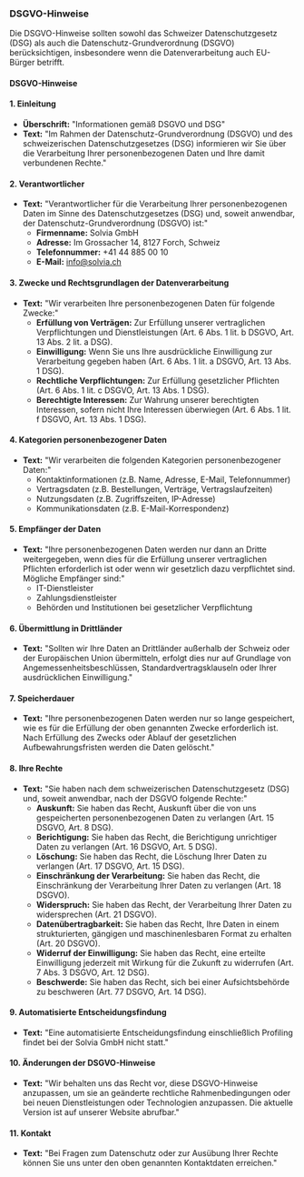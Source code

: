 ### DSGVO-Hinweise 

Die DSGVO-Hinweise sollten sowohl das Schweizer Datenschutzgesetz (DSG) als auch die Datenschutz-Grundverordnung (DSGVO) berücksichtigen, insbesondere wenn die Datenverarbeitung auch EU-Bürger betrifft.

#### **DSGVO-Hinweise**

#### **1. Einleitung**
- **Überschrift:** "Informationen gemäß DSGVO und DSG"
- **Text:** "Im Rahmen der Datenschutz-Grundverordnung (DSGVO) und des schweizerischen Datenschutzgesetzes (DSG) informieren wir Sie über die Verarbeitung Ihrer personenbezogenen Daten und Ihre damit verbundenen Rechte."

#### **2. Verantwortlicher**
- **Text:** "Verantwortlicher für die Verarbeitung Ihrer personenbezogenen Daten im Sinne des Datenschutzgesetzes (DSG) und, soweit anwendbar, der Datenschutz-Grundverordnung (DSGVO) ist:"
  - **Firmenname:** Solvia GmbH
  - **Adresse:** Im Grossacher 14, 8127 Forch, Schweiz
  - **Telefonnummer:** +41 44 885 00 10
  - **E-Mail:** info@solvia.ch

#### **3. Zwecke und Rechtsgrundlagen der Datenverarbeitung**
- **Text:** "Wir verarbeiten Ihre personenbezogenen Daten für folgende Zwecke:"
  - **Erfüllung von Verträgen:** Zur Erfüllung unserer vertraglichen Verpflichtungen und Dienstleistungen (Art. 6 Abs. 1 lit. b DSGVO, Art. 13 Abs. 2 lit. a DSG).
  - **Einwilligung:** Wenn Sie uns Ihre ausdrückliche Einwilligung zur Verarbeitung gegeben haben (Art. 6 Abs. 1 lit. a DSGVO, Art. 13 Abs. 1 DSG).
  - **Rechtliche Verpflichtungen:** Zur Erfüllung gesetzlicher Pflichten (Art. 6 Abs. 1 lit. c DSGVO, Art. 13 Abs. 1 DSG).
  - **Berechtigte Interessen:** Zur Wahrung unserer berechtigten Interessen, sofern nicht Ihre Interessen überwiegen (Art. 6 Abs. 1 lit. f DSGVO, Art. 13 Abs. 1 DSG).

#### **4. Kategorien personenbezogener Daten**
- **Text:** "Wir verarbeiten die folgenden Kategorien personenbezogener Daten:"
  - Kontaktinformationen (z.B. Name, Adresse, E-Mail, Telefonnummer)
  - Vertragsdaten (z.B. Bestellungen, Verträge, Vertragslaufzeiten)
  - Nutzungsdaten (z.B. Zugriffszeiten, IP-Adresse)
  - Kommunikationsdaten (z.B. E-Mail-Korrespondenz)

#### **5. Empfänger der Daten**
- **Text:** "Ihre personenbezogenen Daten werden nur dann an Dritte weitergegeben, wenn dies für die Erfüllung unserer vertraglichen Pflichten erforderlich ist oder wenn wir gesetzlich dazu verpflichtet sind. Mögliche Empfänger sind:"
  - IT-Dienstleister
  - Zahlungsdienstleister
  - Behörden und Institutionen bei gesetzlicher Verpflichtung

#### **6. Übermittlung in Drittländer**
- **Text:** "Sollten wir Ihre Daten an Drittländer außerhalb der Schweiz oder der Europäischen Union übermitteln, erfolgt dies nur auf Grundlage von Angemessenheitsbeschlüssen, Standardvertragsklauseln oder Ihrer ausdrücklichen Einwilligung."

#### **7. Speicherdauer**
- **Text:** "Ihre personenbezogenen Daten werden nur so lange gespeichert, wie es für die Erfüllung der oben genannten Zwecke erforderlich ist. Nach Erfüllung des Zwecks oder Ablauf der gesetzlichen Aufbewahrungsfristen werden die Daten gelöscht."

#### **8. Ihre Rechte**
- **Text:** "Sie haben nach dem schweizerischen Datenschutzgesetz (DSG) und, soweit anwendbar, nach der DSGVO folgende Rechte:"
  - **Auskunft:** Sie haben das Recht, Auskunft über die von uns gespeicherten personenbezogenen Daten zu verlangen (Art. 15 DSGVO, Art. 8 DSG).
  - **Berichtigung:** Sie haben das Recht, die Berichtigung unrichtiger Daten zu verlangen (Art. 16 DSGVO, Art. 5 DSG).
  - **Löschung:** Sie haben das Recht, die Löschung Ihrer Daten zu verlangen (Art. 17 DSGVO, Art. 15 DSG).
  - **Einschränkung der Verarbeitung:** Sie haben das Recht, die Einschränkung der Verarbeitung Ihrer Daten zu verlangen (Art. 18 DSGVO).
  - **Widerspruch:** Sie haben das Recht, der Verarbeitung Ihrer Daten zu widersprechen (Art. 21 DSGVO).
  - **Datenübertragbarkeit:** Sie haben das Recht, Ihre Daten in einem strukturierten, gängigen und maschinenlesbaren Format zu erhalten (Art. 20 DSGVO).
  - **Widerruf der Einwilligung:** Sie haben das Recht, eine erteilte Einwilligung jederzeit mit Wirkung für die Zukunft zu widerrufen (Art. 7 Abs. 3 DSGVO, Art. 12 DSG).
  - **Beschwerde:** Sie haben das Recht, sich bei einer Aufsichtsbehörde zu beschweren (Art. 77 DSGVO, Art. 14 DSG).

#### **9. Automatisierte Entscheidungsfindung**
- **Text:** "Eine automatisierte Entscheidungsfindung einschließlich Profiling findet bei der Solvia GmbH nicht statt."

#### **10. Änderungen der DSGVO-Hinweise**
- **Text:** "Wir behalten uns das Recht vor, diese DSGVO-Hinweise anzupassen, um sie an geänderte rechtliche Rahmenbedingungen oder bei neuen Dienstleistungen oder Technologien anzupassen. Die aktuelle Version ist auf unserer Website abrufbar."

#### **11. Kontakt**
- **Text:** "Bei Fragen zum Datenschutz oder zur Ausübung Ihrer Rechte können Sie uns unter den oben genannten Kontaktdaten erreichen."

